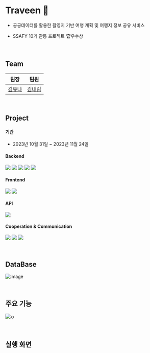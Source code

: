 # Traveen 🎥
- 공공데이터를 활용한 촬영지 기반 여행 계획 및 여행지 정보 공유 서비스

- SSAFY 10기 관통 프로젝트 🏆우수상

<br/>

## Team
|팀장|팀원|
|------|---|
|<a href="https://github.com/">김유나</a>|<a href="https://github.com/naerim">김내림</a>|

<br/>

## Project

#### 기간
- 2023년 10월 31일 ~ 2023년 11월 24일

#### Backend
<img src="https://img.shields.io/badge/java-007396?style=for-the-badge&logo=java&logoColor=white"> <img src="https://img.shields.io/badge/Spring Boot-6DB33F?style=for-the-badge&logo=Spring Boot&logoColor=white"> <img src="https://img.shields.io/badge/mysql-4479A1?style=for-the-badge&logo=mysql&logoColor=white"> <img src="https://img.shields.io/badge/MyBatis-D90404?style=for-the-badge&logoColor=white"> <img src="https://img.shields.io/badge/Eclipse-2C2255?style=for-the-badge&logo=Eclipse&logoColor=white"> 
#### Frontend
<img src="https://img.shields.io/badge/vue.js-4FC08D?style=for-the-badge&logo=vue.js&logoColor=white"> <img src="https://img.shields.io/badge/visual studio code-007ACC?style=for-the-badge&logo=visual studio code&logoColor=white"> 
#### API
<img src="https://img.shields.io/badge/kakao map-0583F2?style=for-the-badge&logo=kakao&logoColor=white">

#### Cooperation & Communication
<img src="https://img.shields.io/badge/github-181717?style=for-the-badge&logo=github&logoColor=white"> <img src="https://img.shields.io/badge/git-F05032?style=for-the-badge&logo=git&logoColor=white"> <img src="https://img.shields.io/badge/notion-000000?style=for-the-badge&logo=notion&logoColor=white">

<br/>

## DataBase

![image](https://github.com/kn9012/Traveen/assets/102653381/4f98ca03-29cb-4c3b-af73-e3b8aa5821c2)

<br/>

## 주요 기능

![ㅇ](https://github.com/kn9012/Traveen/assets/102653381/dbdc48cd-0e35-4838-8264-c39ff7dd4fd8)

<br/>

## 실행 화면


